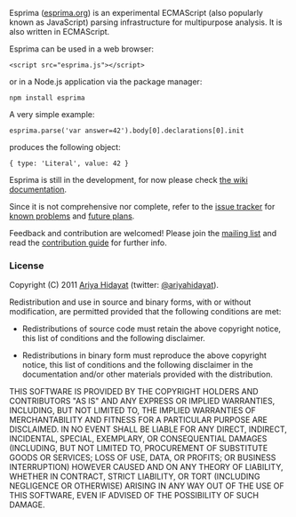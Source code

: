 Esprima ([esprima.org](http://esprima.org)) is an experimental ECMAScript
(also popularly known as JavaScript) parsing infrastructure for multipurpose
analysis. It is also written in ECMAScript.

Esprima can be used in a web browser:

    <script src="esprima.js"></script>

or in a Node.js application via the package manager:

    npm install esprima

A very simple example:

    esprima.parse('var answer=42').body[0].declarations[0].init

produces the following object:

    { type: 'Literal', value: 42 }

Esprima is still in the development, for now please check
[the wiki documentation](http://wiki.esprima.org).

Since it is not comprehensive nor complete, refer to the
[issue tracker](http://issues.esprima.org) for
[known problems](http://code.google.com/p/esprima/issues/list?q=Defect)
and [future plans](http://code.google.com/p/esprima/issues/list?q=Enhancement).

Feedback and contribution are welcomed! Please join the
[mailing list](http://groups.google.com/group/esprima) and read the
[contribution guide](http://code.google.com/p/esprima/wiki/ContributionGuide)
for further info.


### License

Copyright (C) 2011 [Ariya Hidayat](http://ariya.ofilabs.com/about)
 (twitter: [@ariyahidayat](http://twitter.com/ariyahidayat)).

Redistribution and use in source and binary forms, with or without
modification, are permitted provided that the following conditions are met:

  * Redistributions of source code must retain the above copyright
    notice, this list of conditions and the following disclaimer.

  * Redistributions in binary form must reproduce the above copyright
    notice, this list of conditions and the following disclaimer in the
    documentation and/or other materials provided with the distribution.

THIS SOFTWARE IS PROVIDED BY THE COPYRIGHT HOLDERS AND CONTRIBUTORS "AS IS"
AND ANY EXPRESS OR IMPLIED WARRANTIES, INCLUDING, BUT NOT LIMITED TO, THE
IMPLIED WARRANTIES OF MERCHANTABILITY AND FITNESS FOR A PARTICULAR PURPOSE
ARE DISCLAIMED. IN NO EVENT SHALL <COPYRIGHT HOLDER> BE LIABLE FOR ANY
DIRECT, INDIRECT, INCIDENTAL, SPECIAL, EXEMPLARY, OR CONSEQUENTIAL DAMAGES
(INCLUDING, BUT NOT LIMITED TO, PROCUREMENT OF SUBSTITUTE GOODS OR SERVICES;
LOSS OF USE, DATA, OR PROFITS; OR BUSINESS INTERRUPTION) HOWEVER CAUSED AND
ON ANY THEORY OF LIABILITY, WHETHER IN CONTRACT, STRICT LIABILITY, OR TORT
(INCLUDING NEGLIGENCE OR OTHERWISE) ARISING IN ANY WAY OUT OF THE USE OF
THIS SOFTWARE, EVEN IF ADVISED OF THE POSSIBILITY OF SUCH DAMAGE.

